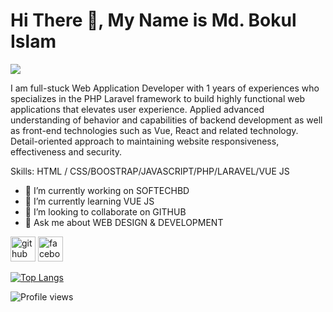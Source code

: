 # Hi There 👋, My Name is Md. Bokul Islam
![](https://scontent.fdac14-1.fna.fbcdn.net/v/t1.6435-9/125798350_104132461535496_4252456003806891090_n.jpg?_nc_cat=111&ccb=1-5&_nc_sid=e3f864&_nc_eui2=AeFMbpvu9oGF8Nii4WnWxiYV1A_FL3cE_ZrUD8UvdwT9mnPALXdwcjQRJCTU2NjkdY4fg3TWedNykjo45UX_SFF3&_nc_ohc=-rVAeFQsRNoAX__D9fz&_nc_ht=scontent.fdac14-1.fna&oh=0f6690975be57340115c254274637471&oe=61A8D37C)

I am full-stuck Web Application Developer with 1 years of experiences who specializes in the PHP Laravel framework to build highly functional web applications that elevates user experience. Applied advanced understanding of behavior and capabilities of backend development as well as front-end technologies such as Vue, React and related technology. Detail-oriented approach to maintaining website responsiveness, effectiveness and security.

Skills:  HTML / CSS/BOOSTRAP/JAVASCRIPT/PHP/LARAVEL/VUE JS 

- 🔭 I’m currently working on SOFTECHBD 
- 🌱 I’m currently learning VUE JS 
- 👯 I’m looking to collaborate on GITHUB 
- 💬 Ask me about WEB DESIGN & DEVELOPMENT 


[<img src='https://cdn.jsdelivr.net/npm/simple-icons@3.0.1/icons/github.svg' alt='github' height='40'>](https://github.com/bokulislam-dev)  [<img src='https://cdn.jsdelivr.net/npm/simple-icons@3.0.1/icons/facebook.svg' alt='facebook' height='40'>](https://www.facebook.com/bokulislam.dev)  

[![Top Langs](https://github-readme-stats.vercel.app/api/top-langs/?username=bokulislam-dev)](https://github.com/anuraghazra/github-readme-stats)

![Profile views](https://gpvc.arturio.dev/bokulislam-dev)  
